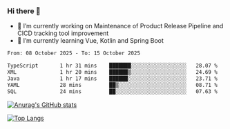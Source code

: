 ### Hi there 👋

- 🔭 I’m currently working on Maintenance of Product Release Pipeline and CICD tracking tool improvement
- 🌱 I’m currently learning Vue, Kotlin and Spring Boot

<!--START_SECTION:waka-->

```txt
From: 08 October 2025 - To: 15 October 2025

TypeScript       1 hr 31 mins    ███████░░░░░░░░░░░░░░░░░░   28.07 %
XML              1 hr 20 mins    ██████▒░░░░░░░░░░░░░░░░░░   24.69 %
Java             1 hr 17 mins    ██████░░░░░░░░░░░░░░░░░░░   23.71 %
YAML             28 mins         ██▒░░░░░░░░░░░░░░░░░░░░░░   08.71 %
SQL              24 mins         ██░░░░░░░░░░░░░░░░░░░░░░░   07.63 %
```

<!--END_SECTION:waka-->

[![Anurag's GitHub stats](https://github-readme-stats.vercel.app/api?username=yunhao981&show_icons=true&theme=solarized-dark)](https://github.com/anuraghazra/github-readme-stats)

[![Top Langs](https://github-readme-stats.vercel.app/api/top-langs/?username=yunhao981&theme=solarized-dark&layout=compact)](https://github.com/anuraghazra/github-readme-stats)

<!--
**yunhao981/yunhao981** is a ✨ _special_ ✨ repository because its `README.md` (this file) appears on your GitHub profile.

Here are some ideas to get you started:

- 🔭 I’m currently working on Maintenance of Release Pipeline and CICD tracking tool improvement
- 🌱 I’m currently learning Vue, Kotlin and Spring Boot
- 👯 I’m looking to collaborate on ...
- 🤔 I’m looking for help with ...
- 💬 Ask me about ...
- 📫 How to reach me: ...
- 😄 Pronouns: ...
- ⚡ Fun fact: ...
-->


